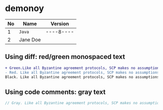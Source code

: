 # demonoy

| No  | Name         | Version |
| --- | ------------ | ------- |
| 1   | ```Java ```        |----8----|
| 2   | Jane Doe     |         |

<!-- Source of solutions https://stackoverflow.com/questions/11509830/how-to-add-color-to-githubs-readme-md-file -->

## Using diff: red/green monospaced text
```diff
+ Green.Like all Byzantine agreement protocols, SCP makes no assumptions about the rational behavior of attackers.
- Red. Like all Byzantine agreement protocols, SCP makes no assumptions about the rational behavior of attackers.
Black. Like all Byzantine agreement protocols, SCP makes no assumptions about the rational behavior of attackers.
```

## Using code comments: gray text
```js
// Gray. Like all Byzantine agreement protocols, SCP makes no assumptions about the rational behavior of attackers.
```
